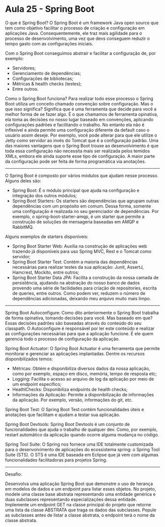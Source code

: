 # Aula 25 - Spring Boot

O que é Spring Boot?
O Spring Boot é um framework Java open source que tem como objetivo facilitar o processo de criação e configuração em aplicações Java. Consequentemente, ele traz mais agilidade para o processo de desenvolvimento, uma vez que devs conseguem reduzir o tempo gasto com as configurações iniciais. 

Com o Spring Boot conseguimos abstrair e facilitar a configuração de, por exemplo:
- Servidores; 
- Gerenciamento de dependências;
- Configurações de bibliotecas;
- Métricas & health checks (testes);
- Entre outros.

Como o Spring Boot funciona?
Para realizar todo esse processo o Spring Boot utiliza um conceito chamado convenção sobre configuração. Mas o que isso significa? Significa que é uma ferramenta que decide para você a melhor forma de se fazer algo. É o que chamamos de ferramenta opinativa, ela toma as decisões no nosso lugar baseado em convenções, aplicando configurações padrões e facilitando o trabalho. No entanto ela não é inflexível e ainda permite uma configuração diferente da default caso o 
usuário assim deseje. Por exemplo, você pode alterar para que ele utilize o Jetty como servidor ao invés do Tomcat que é a configuração padrão. Uma das maiores vantagens que o Spring Boot trouxe ao desenvolvimento é que toda essa configuração não necessita mais ser realizada pelos temidos XMLs, embora ele ainda suporte esse tipo de configuração. A maior parte da configuração pode ser feita de forma programática via anotações.

----------------------------------------------------------------------------------------------------------------------------------------

O Spring Boot é composto por vários módulos que ajudam nesse processo. Alguns deles são:

- Spring Boot: É o módulo principal que ajuda na configuração e integração dos outros módulos;
- Spring Boot Starters: Os starters são dependências que agrupam outras dependências com um propósito em comum. Dessa forma, somente uma configuração é realizada no seu gerenciador de dependências. Por exemplo, o spring-boot-starter-amqp, é um starter que permite a construção de soluções de mensageria baseadas em AMQP e RabbitMQ.

Alguns exemplos de starters disponíveis:
- Spring Boot Starter Web: Auxilia na construção de aplicações web trazendo já disponíveis para uso Spring MVC, Rest e o Tomcat como servidor;
- Spring Boot Starter Test: Contém a maioria das dependências necessárias para realizar testes da sua aplicação: Junit, AssertJ, Hamcrest, Mockito, entre outros;
- Spring Boot Starter Data JPA: Facilita a construção da nossa camada de persistência, ajudando na abstração do nosso banco de dados provendo uma série de facilidades para criação de repositories, escrita de queries, entre outros. Como podem ver, reduzem o número de dependências adicionadas, deixando meu arquivo muito mais limpo.

----------------------------------------------------------------------------------------------------------------------------------------

Spring Boot Autoconfigure:
Como dito anteriormente o Spring Boot trabalha de forma opinativa, tomando decisões para você. Mas baseado em que? Essas decisões padrões são baseadas através do conteúdo do seu classpath. O Autoconfigure é responsável por ler este conteúdo e realizar as configurações necessárias para que a aplicação funcione. É ele quem gerencia todo o processo de configuração da aplicação.

Spring Boot Actuator:
O Spring Boot Actuator é uma ferramenta que permite monitorar e gerenciar as aplicações implantadas. Dentre os recursos disponibilizados temos:
- Métricas: Obtém e disponibiliza diversos dados da nossa aplicação, como por exemplo, espaço em disco, memória, tempo de resposta etc;
- Logging: Facilita o acesso ao arquivo de log da aplicação por meio de um endpoint específico;
- HeathlChecks: Disponibiliza endpoints de health checks;
- Informações da Aplicação: Permite a disponibilização de informações da aplicação. Por exemplo, versão, informações do git, etc.

Spring Boot Test:
O Spring Boot Test contém funcionalidades úteis e anotações que facilitam e ajudam a testar sua aplicação.

Spring Boot Devtools:
Spring Boot Devtools é um conjunto de funcionalidades que ajuda o trabalho de qualquer dev. Como, por exemplo, restart automático da aplicação quando ocorre alguma mudança no código.

Spring Tool Suite:
O Spring nos fornece uma IDE totalmente customizada para o desenvolvimento de aplicações do ecossistema spring: o Spring Tool Suite (STS). O STS é uma IDE baseada em Eclipse que já vem com algumas funcionalidades facilitadoras para projetos Spring. 

-----------------------------------------------------------------------------------------------------------------------------------------

Desafio:

Desenvolva uma aplicação Spring Boot que demonstre o uso de herança em modelos de dados e um endpoint para listar esses objetos. No projeto, modele uma classe base abstrata representando uma entidade genérica e duas subclasses representando especializações dessa entidade. Implemente um endpoint GET na classe principal do projeto que retorne uma lista da classe ABSTRATA que traga os dados das subclasses. Popule as subclasses antes de listar a classe abstrata, o endpoint terá o nome da classe abstrata.
